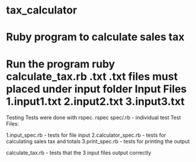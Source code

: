 tax_calculator
==============

Ruby program to calculate sales tax
=============
 Run the program
 ruby calculate_tax.rb <filename>.txt
  .txt files must placed under input folder
   Input Files 
   1.input1.txt
   2.input2.txt
   3.input3.txt
   ==========================================
   Testing 
Tests were done with rspec.
rspec spec/<filename>.rb - individual test
Test Files:

1.input_spec.rb - tests for file input
2.calculator_spec.rb - tests for calculating sales tax and totals
3.print_spec.rb - tests for printing the output

calculate_tax.rb - tests that the 3 input files output correctly
 
 
